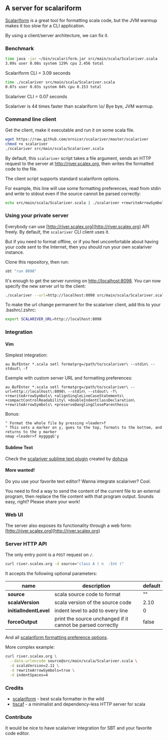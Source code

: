 ## A server for scalariform

[Scalariform](https://github.com/mdr/scalariform) is a great tool for formatting scala code,
but the JVM warmup makes it too slow for a CLI application.

By using a client/server architecture, we can fix it.

### Benchmark

```sh
time java -jar ~/bin/scalariform.jar src/main/scala/Scalariver.scala
3.09s user 0.08s system 129% cpu 2.456 total
```
Scalariform CLI = 3.09 seconds

```sh
time ./scalariver src/main/scala/Scalariver.scala
0.07s user 0.03s system 84% cpu 0.153 total
```
Scalariver CLI = 0.07 seconds

Scalariver is 44 times faster than scalariform \o/ Bye bye, JVM warmup.

### Command line client

Get the client, make it executable and run it on some scala file.
```sh
wget https://raw.github.com/ornicar/scalariver/master/scalariver
chmod +x scalariver
./scalariver src/main/scala/Scalariver.scala
```

By default, this `scalariver` script takes a file argument,
sends an HTTP request to the server at http://river.scalex.org,
then writes the formatted code to the file.

The client script supports standard scalariform options.

For example, this line will use some formatting preferences, 
read from stdin and write to stdout even if 
the source cannot be parsed correctly:

```sh
echo src/main/scala/Scalariver.scala | ./scalariver +rewriteArrowSymbols --indentSpaces=4 --stdin --stdout -f
```

### Using your private server

Everybody can use [http://river.scalex.org](http://river.scalex.org) API freely.
By default, the `scalariver` CLI client uses it. 

But if you need to format offline, 
or if you feel uncomfortable about 
having your code sent to the Internet, 
then you should run your own scalariver instance.

Clone this repository, then run:

```sh
sbt "run 8098"
```

It's enough to get the server running on [http://localhost:8098](http://localhost:8098).
You can now specify the new server url to the client:

```sh
./scalariver --url=http://localhost:8098 src/main/scala/Scalariver.scala
```

To make the url change permanent for the scalariver client, add this to your .bashrc/.zshrc:
```sh
export SCALARIVER_URL=http://localhost:8098
```

### Integration

#### Vim

Simplest integration:

```vim
au BufEnter *.scala setl formatprg=/path/to/scalariver\ --stdin\ --stdout\ -f
```

Exemple with custom server URL and formatting preferences:

```vim
au BufEnter *.scala setl formatprg=/path/to/scalariver\ --url=http://localhost\:8098\ --stdin\ --stdout\ -f\ +rewriteArrowSymbols\ +alignSingleLineCaseStatements\ +compactControlReadability\ +doubleIndentClassDeclaration\ +rewriteArrowSymbols\ +preserveDanglingCloseParenthesis
```

Bonus:

```vim
" Format the whole file by pressing <leader>f
" This sets a marker on y, goes to the top, formats to the bottom, and returns to the y marker
nmap <leader>f mygggqG'y
```

#### Sublime Text

Check the [scalariver sublime text plugin](https://github.com/dohzya/sublime_scalariver) created by [dohzya](https://github.com/dohzya)

#### More wanted!

Do you use your favorite text editor? Wanna integrate scalariver? Cool.

You need to find a way to send the content of 
the current file to an external program,
then replace the file content with that program output.
Sounds easy, right? Please share your work!

### Web UI

The server also exposes its functionality through a web form: [http://river.scalex.org](http://river.scalex.org)

### Server HTTP API

The only entry point is a `POST` request on `/`.

```sh
curl river.scalex.org -d source="class A ( n  :Int )"
```

It accepts the following optional parameters:

name | description | default
--- | --- | ---
**source** | scala source code to format | ""
**scalaVersion** | scala version of the source code | 2.10
**initialIndentLevel** | indent level to add to every line | 0
**forceOutput** | print the source unchanged if it cannot be parsed correctly | false

And all [scalariform formatting preference options](https://github.com/mdr/scalariform#preferences).

More complex example:

```sh
curl river.scalex.org \
  --data-urlencode source@src/main/scala/Scalariver.scala \
  -d scalaVersion=2.11 \
  -d rewriteArrowSymbols=true \
  -d indentSpaces=4
```

### Credits

- [scalariform](https://github.com/mdr/scalariform) - best scala formatter in the wild
- [tiscaf](https://github.com/gnieh/tiscaf) - a minimalist and dependency-less HTTP server for scala

### Contribute

It would be nice to have scalariver integration for SBT and your favorite code editor.
